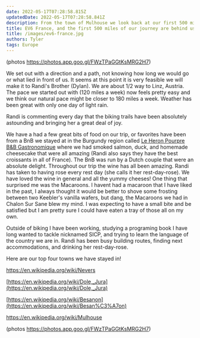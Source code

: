```yaml
---
date: 2022-05-17T07:28:58.815Z 
updatedDate: 2022-05-17T07:28:58.841Z
description: From the town of Mulhouse we look back at our first 500 miles and call out some of the things we have enjoyed so far.
title: EV6 France, and the first 500 miles of our journey are behind us. 
title: /images/ev6-france.jpg
authors: Tyler
tags: Europe
---
```

(photos [](https://photos.app.goo.gl/FWzTPaGGtKsMRG2H7)<https://photos.app.goo.gl/FWzTPaGGtKsMRG2H7>)

We set out with a direction and a path, not knowing how long we would go or what lied in front of us. It seems at this point it is very feasible we will make it to Randi's Brother (Dylan). We are about 1/2 way to Linz, Austria. The pace we started out with (120 miles a week) now feels pretty easy and we think our natural pace might be closer to 180 miles a week. Weather has been great with only one day of light rain.

Randi is commenting every day that the biking trails have been absolutely astounding and bringing her a great deal of joy.

We have a had a few great bits of food on our trip, or favorites have been from a BnB we stayed at in the Burgundy region called [Le Heron Pourpre B&B Gastronomique](https://www.leheronpourpre.fr/fr) where we had smoked salmon, duck, and homemade cheesecake that were all amazing (Randi also says they have the best croissants in all of France). The BnB was run by a Dutch couple that were an absolute delight. Throughout our trip the wine has all been amazing. Randi has taken to having rose every rest day (she calls it her rest-day-rose). We have loved the wine in general and all the yummy cheeses! One thing that surprised me was the Macaroons. I havent had a macaroon that I have liked in the past, I always thought it would be better to shove some frosting between two Keebler's vanilla wafers, but dang, the Macaroons we had in Chalon Sur Sane blew my mind. I was expecting to have a small bite and be satisfied but I am pretty sure I could have eaten a tray of those all on my own.

Outside of biking I have been working, studying a programing book I have long wanted to tackle nicknamed SICP, and trying to learn the language of the country we are in. Randi has been busy building routes, finding next accommodations, and drinking her rest-day-rose.

Here are our top four towns we have stayed in!

[](https://en.wikipedia.org/wiki/Nevers)<https://en.wikipedia.org/wiki/Nevers>

[](https://en.wikipedia.org/wiki/Dole,_Jura)[https://en.wikipedia.org/wiki/Dole,_Jura](https://en.wikipedia.org/wiki/Dole,_Jura)

[](https://en.wikipedia.org/wiki/Besan%C3%A7on)[https://en.wikipedia.org/wiki/Besanon](https://en.wikipedia.org/wiki/Besan%C3%A7on)

[](https://en.wikipedia.org/wiki/Mulhouse)<https://en.wikipedia.org/wiki/Mulhouse>

(photos [](https://photos.app.goo.gl/FWzTPaGGtKsMRG2H7)<https://photos.app.goo.gl/FWzTPaGGtKsMRG2H7>)